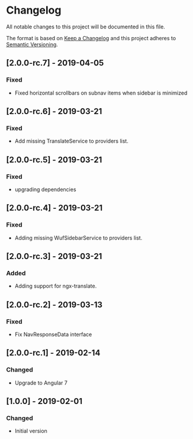# Changelog

All notable changes to this project will be documented in this file.

The format is based on [Keep a Changelog](http://keepachangelog.com/en/1.0.0/)
and this project adheres to [Semantic Versioning](http://semver.org/spec/v2.0.0.html).


## [2.0.0-rc.7] - 2019-04-05
### Fixed
- Fixed horizontal scrollbars on subnav items when sidebar is minimized

## [2.0.0-rc.6] - 2019-03-21
### Fixed
- Add missing TranslateService to providers list.

## [2.0.0-rc.5] - 2019-03-21
### Fixed
- upgrading dependencies

## [2.0.0-rc.4] - 2019-03-21
### Fixed
- Adding missing WufSidebarService to providers list.

## [2.0.0-rc.3] - 2019-03-21
### Added
- Adding support for ngx-translate.

## [2.0.0-rc.2] - 2019-03-13
### Fixed
- Fix NavResponseData interface

## [2.0.0-rc.1] - 2019-02-14
### Changed
- Upgrade to Angular 7

## [1.0.0] - 2019-02-01
### Changed
- Initial version
